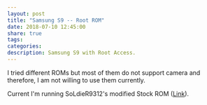 ```yaml
---
layout: post
title: "Samsung S9 -- Root ROM"
date: 2018-07-10 12:45:00
share: true
tags: 
categories:
description: Samsung S9 with Root Access.
---
```


I tried different ROMs but most of them do not support camera and therefore, I am not willing to use them currently.

Current I'm running SoLdieR9312's modified Stock ROM ([Link](http://www.soldier9312.de/)).
